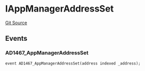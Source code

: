 # IAppManagerAddressSet
[Git Source](https://github.com/thrackle-io/rules-engine/blob/ce3e124fbb7b1c9745b955077cf9cd260c5eabe5/src/common/IEvents.sol)


## Events
### AD1467_AppManagerAddressSet

```solidity
event AD1467_AppManagerAddressSet(address indexed _address);
```


